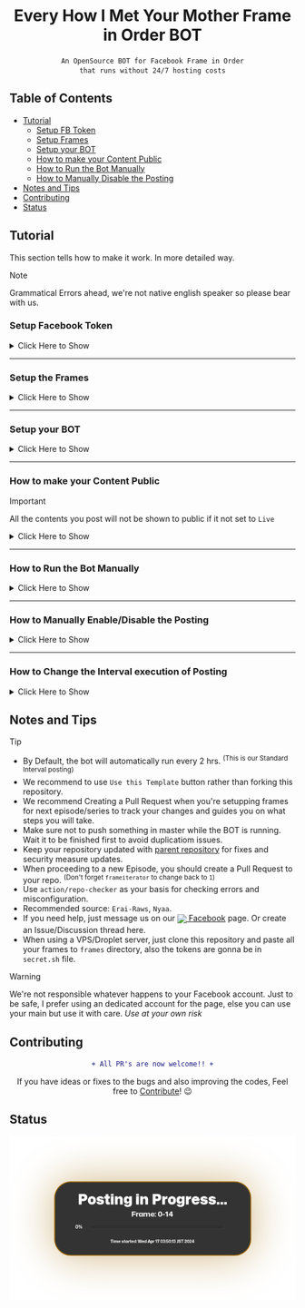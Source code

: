 <h1 align="center">Every How I Met Your Mother Frame in Order BOT</h1>

<div align="center">

`An OpenSource BOT for Facebook Frame in Order`<br>
`that runs without 24/7 hosting costs`

</div>

## Table of Contents
- [Tutorial](#tutorial)
  - [Setup FB Token](#setup-facebook-token)
  - [Setup Frames](#setup-the-frames)
  - [Setup your BOT](#setup-your-bot)
  - [How to make your Content Public](#how-to-make-your-content-public)
  - [How to Run the Bot Manually](#how-to-run-the-bot-manually)
  - [How to Manually Disable the Posting](#how-to-manually-enabledisable-the-posting)
- [Notes and Tips](#notes-and-tips)
- [Contributing](#contributing)
- [Status](#status)


## Tutorial
This section tells how to make it work. In more detailed way.

> [!NOTE]
> Grammatical Errors ahead, we're not native english speaker so please bear with us.

### Setup Facebook Token
  <details>
  <summary>Click Here to Show</summary><p>
  
  To set up a Facebook long-lived access token, follow these steps:
  - Go to [Facebook Developer](https://developers.facebook.com/)
   - Click `My Apps`<p>
   ![Screenshot](https://user-images.githubusercontent.com/91414643/221354558-e2f22a89-33d6-4edb-9218-fb96aae7a9af.png)
   - Click `Create App`<p>
   ![Screenshot](https://user-images.githubusercontent.com/91414643/221354832-0649cfaa-2414-4530-ab5c-b0b8b732a9be.png)
   - Click `Business` and `Next`<sup><sub>(Business has more perks, than others so pick it)</sub></sup><p>
   ![image](https://user-images.githubusercontent.com/91414643/221354888-f7abb53d-7c88-4116-b89f-bda5e07e71bd.png)
  - This is very Self Explanatory, I guess you already know what to do.<p>
  ![Screenshot](https://user-images.githubusercontent.com/91414643/221354981-deb1fb14-1d64-45fa-aa91-e9b2797fe06f.png)
  - Hover through `tools` and Click `Graph Api Explorer`<p>
  ![Screenshot](https://user-images.githubusercontent.com/91414643/221355248-9e7de41c-a9c9-46d6-9b51-b4a084c3bddc.png)
  - Grant Permissions for token, Click `Add a Permission`, Then click `Events Groups Pages` click all the following
  ![Screenshot](https://user-images.githubusercontent.com/93582751/225804307-1b147266-4fc4-4b13-b35c-630ab2d70edb.png)
  > [!NOTE]
  > The scopes should be color `black` as the image shows, If it shows color `green` it means it's not yet applied to the token. (Repeat the proccess if the next step doesn't work)
  - Click on `User Token` and choose the page you want.<p>
  ![Screenshot](https://user-images.githubusercontent.com/91414643/221355474-107eaf3b-c9f7-4179-81cf-4cb4b58f396d.png)
  - There's gonna popup there, just give the App Permissions and Authorize it.
  - Now Click `Generate Access Token` and set the `User Token` to the page you want, then copy the Short-Lived-Token<p>
  ![Screenshot](https://user-images.githubusercontent.com/91414643/221355673-131f9bed-9828-4750-9366-2958e378bd37.png)
  - Go back to `Dashboard` Again. Then hover through `tools` and click `Access Token Debugger`<p>
  ![Screenshot](https://user-images.githubusercontent.com/91414643/221399431-f14c716f-c417-4c17-8cca-d6f8244caa19.png)
  - Insert the Token you copied earlier and Click `Extend Access Token`<p>
  ![Screenshot](https://user-images.githubusercontent.com/91414643/221356061-137ea679-5df4-4b89-aa18-0f734438d402.png)
  ![Screenshot](https://user-images.githubusercontent.com/91414643/221356085-523a326a-8c01-4124-9101-408f9bcc2dfa.png)
  - Now Copy it and Save it Somewhere<p>
  ![Screenshot](https://user-images.githubusercontent.com/91414643/221356335-470d5ab6-5d28-44fa-92fc-eb6ccddce722.png)
  
  </details>

  ---

  ### Setup the Frames
  <details>
  <summary>Click Here to Show</summary><p>

  You need to use Windows Powershell to use program called `FFMPEG`

  We need to install Scoop First, before installing `FFMPEG`<p>
  To open `Windows Powershell`:
  - Click `Windows Button`
  - And Search for `Windows Powershell` then Right-Click and click `Run as Administrator` 
  
  After you open it, Run this command:<p>
  ```
  iwr -useb get.scoop.sh | iex
  ```
  > [!TIP]
  > If theres an error occured, just run the command below and re-run the command above. <sup>(Disregard the command below if theres no error appeared)</sup>
  > ```
  > Set-ExecutionPolicy RemoteSigned -scope CurrentUser
  > ```

  Now Run this command, to install `FFMPEG` and `GIT`:
  ```
  scoop install ffmpeg git
  ```
  
  After succeeding, Now run these commands:
  ```
  md "$($env:USERPROFILE)\Desktop\frames"
  cd "$($env:USERPROFILE)\Desktop\frames"
  ```
  This folder will appear on your Desktop, And thats where you will replace your video you want to chop
  
  ![image](https://user-images.githubusercontent.com/91414643/221358390-3d1489f8-5514-4499-a4c9-50e57b7ce97d.png)

  Now chop the video by running this command:
  ```
  ffmpeg -i "video.mkv" -r 2 -q:v 3 frame_%00d.jpg
  ```
  - `-i "video.mkv"` input file
  - `-r 2` is the frames chopped per second <sup>(needed in `config.conf`)</sup>
  - `-q:v 3` quality
  - `frame_%00d.jpg` output file
  
  Wait until it finished...

  > [!NOTE]
  > This is getting this info is deprecated, no need for you to gather it.
  > > Then, we're gonna gather the infos of Video and Make sure to Take note all the infos needed.
  > >
  > > To get the total frames of the video. <sup>(You can see this info too while chopping the frames)</sup> 
  > > ```
  > > ffprobe -v error -select_streams v:0 -count_packets -show_entries stream=nb_read_packets -of csv=p=0 video.mkv
  > > ```
  > > To get the frame rate of the video  <sup>(If you get fractions "24/1" omit "/1")</sup>
  > > ```
  > > ffprobe -v error -select_streams v:0 -show_entries stream=r_frame_rate -of default=noprint_wrappers=1:nokey=1 video.mkv
  > > ```
  
  Then now we're gonna upload the frames to GitHub.
  Open your `Windows Powershell` and Run the Command below:
  ```
  cd ..
  git clone https://github.com/{your_username_here}/{repo_name}
  ```
  > [!IMPORTANT]
  > Make sure that you already created a repository for this template. `{repo_name}` stands for the name of your repo you created for this template
  
  Now, Run this command:
  ```
  cd {repo_name}
  Copy-Item -Path "$($env:USERPROFILE)\Desktop\frames\frame_*.jpg" -Destination frames -Recurse
  git init
  git add .
  git commit -m "frames, update"
  ```
  Provide your Git Infos, Must be the same as your username and email <sup>(it will not display it on public)</sup>:
  ```
  git config --global user.name "<your-username>"
  git config --global user.email <your-email@gmail.com>
  ```
  
 Now get your GitHub token, refer to [this](https://docs.github.com/en/enterprise-server@3.4/authentication/keeping-your-account-and-data-secure/creating-a-personal-access-token) tutorial...
  
  - And finally, Push the changes to the repository:
  ```
  git remote set-url origin https://{your_username}:{your_token_here}@github.com/{your_username}/{repo_name}
  git push origin master
  ```

  </details>
  
  ---
  
  ### Setup your BOT
  
  <details>
  <summary>Click Here to Show</summary><p>
  
  - Add subtitle file <sup>(only supported **\*.ass/\*.ssa, \*.srt** subtitles)</sup>
  - Insert all the infos needed in `config.conf` file.
  https://github.com/fearocanity/ebtrfio-template/blob/039f6e9cf9f89356b7b8bd60b074f36a6ef9d8d4/config.conf#L4-L8
  
  
  <!-- ![Screenshot](https://user-images.githubusercontent.com/93582751/225806519-3b563df1-68f0-485c-9579-61dde2a74a4f.png) -->
  - And push it to master.
  
  We need to setup our repo secret variables too...
  
  - To setup it, first go to `Settings` on your GitHub Repo.<p>
  ![image](https://user-images.githubusercontent.com/91414643/221394421-9863b584-2a31-4faf-a7c0-a4913d68db52.png)
  - Under the `Secrets and Variables` section, Click `Actions`<p>
  ![Screenshot](https://user-images.githubusercontent.com/91414643/221394588-b88183ce-de54-461e-bc49-031891e5f84c.png)
  - Then click `New Repository Secret`<p>
  ![Screenshot](https://user-images.githubusercontent.com/91414643/221394694-c07449b0-c76e-44e1-94c0-fc3043090640.png)
  
  - The name must be `TOK_FB`, And Paste your Long-Live Facebook you save earlier, Then click `Add Secret`.<p>
  ![Screenshot](https://user-images.githubusercontent.com/91414643/221394973-d17f410b-f12a-47c4-bde2-6cb62f002f15.png)
    - (Optional) You can add the GIF token too by creating again, and it is named `TOK_GIF`<p>
  
  - Go to `Settings` again, Under `Actions`, click `General`<p>
  ![???](https://user-images.githubusercontent.com/91414643/221912286-c5e82432-a320-41bb-a516-c0856e35b25d.jpg)
  - Click `Read and Write Permission` and `save` it.<p>
  ![???](https://user-images.githubusercontent.com/91414643/221912865-4d638bde-d221-4d94-aaef-1e64b8988a2b.jpg)
  
  - Then you're good to go for a test now. You're Done!!
    
  </details>
  
  ---
  
  ### How to make your Content Public
  
  > [!IMPORTANT]
  > All the contents you post will not be shown to public if it not set to `Live`
  
  <details>
  <summary>Click Here to Show</summary><p>
  
  - Go to `Settings` > `Basic`<p>
  ![Screenshot](https://github.com/fearocanity/ebtrfio-template/assets/91414643/d4a426a9-bfdb-41d9-a02a-b2888f712369)
  
  - And Change your `Privacy Policy URL` to `https://google.com`, Then click `Save Changes` at the bottom of the page.<p>
  ![Screenshot](https://github.com/fearocanity/ebtrfio-template/assets/91414643/36ce8bbc-f558-4530-ae32-b2e3fb0765b6)
  ![Screenshot](https://github.com/fearocanity/ebtrfio-template/assets/91414643/303607a9-770c-47cf-9194-75a3e13bc7fd)

  - Then go back to the `Dashboard` and Switch your Transparency from Development to Live<p>
  ![Screenshot](https://github.com/fearocanity/ebtrfio-template/assets/91414643/00d46954-a38c-4249-9264-3265ea9f3d83)
    
  </details>
  
  ---
  
  ### How to Run the Bot Manually
  <details>
  <summary>Click Here to Show</summary><p>
  
  - Click on `Actions`<p>
  ![image](https://user-images.githubusercontent.com/91414643/221397334-bc392a43-4957-48d7-b001-abb1f9e0ba36.png)
  - Click on `init banner`, And click `Run Workflow`<p>
  ![Screenshot](https://user-images.githubusercontent.com/91414643/221397447-13ec2f97-6830-4600-87a1-390f7f473d5b.png)
  
   > [!CAUTION]
   > We prefer not doing this *(The BOT is already running)*, because it will cause to run the workflow twice when the automatic run was executed. it'll cause duplication. Instead do [Manually Disable Workflow](#how-to-manually-enabledisable-the-posting). Make sure you know what you're doing. *(This is helpful if you want to run the posting after you enable the workflow)*

  </details>
  
  ---
  
  ### How to Manually Enable/Disable the Posting
  <details>
  <summary>Click Here to Show</summary><p>
  
  - Click on `Actions`<p>
  ![image](https://user-images.githubusercontent.com/91414643/221397334-bc392a43-4957-48d7-b001-abb1f9e0ba36.png)
  - Click on `init banner`, and click the three dots `···`. Then finally, click on `Disable Workflow`<p>
  ![Screenshot](https://user-images.githubusercontent.com/91414643/221398101-a13b6416-dbb9-4cfa-bb34-3a95b330f210.png)
    
  > [!TIP]
  > Enabling it pretty much the same procedure, It will appear the enable button at the top.
  </details>

  ---
  
  ### How to Change the Interval execution of Posting

  <details>
  <summary>Click Here to Show</summary><p>

  - Firstly, go to `.github/workflows/process.yml`
  ![Screenshot](https://github.com/fearocanity/ebtrfio-template/assets/91414643/77fd6f00-c350-4a68-bfdc-40ff8d3c8658)

  - And change the cron syntax `0 */2 * * *`, this cron syntax stands for `every 2 hrs`, so you can just change the `2` based on your likings. Or you can make your own cron [here](https://crontab.guru/).

  > [!CAUTION]
  > Make sure you know what you're doing, This might cause duplications and errors on posting. And before you adjust it, make sure the product of `fph` and `mins` mustn't exceed to the number of hours you set on cron.
>  Assume you have `fph=50` and `mins=5`, so the product of it is: `50 * 5 = 250`, then divide it with 60 to know the number of hours: `250 / 60 = 4.16 hrs`


  </details>

  ## Notes and Tips

  > [!TIP]
  > - By Default, the bot will automatically run every 2 hrs. <sup>(This is our Standard Interval posting)</sup>
  > - We recommend to use `Use this Template` button rather than forking this repository.
  > - We recommend Creating a Pull Request when you're setupping frames for next episode/series to track your changes and guides you on what steps you will take.
  > - Make sure not to push something in master while the BOT is running. Wait it to be finished first to avoid duplicatiom issues.
  > - Keep your repository updated with [parent repository](https://github.com/fearocanity/ebtrfio-template) for fixes and security measure updates.
  > - When proceeding to a new Episode, you should create a Pull Request to your repo. <sup>(Don't forget `frameiterator` to change back to `1`)</sup>
  > - Use `action/repo-checker` as your basis for checking errors and misconfiguration.
  > - Recommended source: `Erai-Raws`, `Nyaa`.
  > - If you need help, just message us on our [<sub><img src="https://camo.githubusercontent.com/8f245234577766478eaf3ee72b0615e99bb9ef3eaa56e1c37f75692811181d5c/68747470733a2f2f6564656e742e6769746875622e696f2f537570657254696e7949636f6e732f696d616765732f7376672f66616365626f6f6b2e737667" height="20"></sub> Facebook](https://facebook.com/btrframes) page. Or create an Issue/Discussion thread here.
  > - When using a VPS/Droplet server, just clone this repository and paste all your frames to `frames` directory, also the tokens are gonna be in `secret.sh` file.


  > [!WARNING]
  > We're not responsible whatever happens to your Facebook account. Just to be safe, I prefer using an dedicated account for the page, else you can use your main but use it with care. *Use at your own risk*

## Contributing
<div align="center">

```diff
+ All PR's are now welcome!! +
```
If you have ideas or fixes to the bugs and also improving the codes, Feel free to [Contribute](./CONTRIBUTING.md)! 😉
</div>

## Status
![Status Image](status/status.png)
